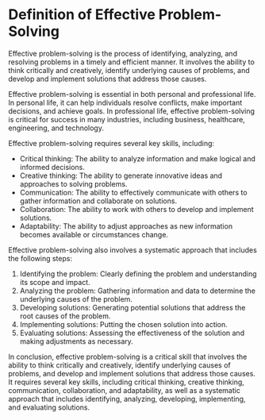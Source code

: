 Definition of Effective Problem-Solving
===========================================================================================

Effective problem-solving is the process of identifying, analyzing, and resolving problems in a timely and efficient manner. It involves the ability to think critically and creatively, identify underlying causes of problems, and develop and implement solutions that address those causes.

Effective problem-solving is essential in both personal and professional life. In personal life, it can help individuals resolve conflicts, make important decisions, and achieve goals. In professional life, effective problem-solving is critical for success in many industries, including business, healthcare, engineering, and technology.

Effective problem-solving requires several key skills, including:

* Critical thinking: The ability to analyze information and make logical and informed decisions.
* Creative thinking: The ability to generate innovative ideas and approaches to solving problems.
* Communication: The ability to effectively communicate with others to gather information and collaborate on solutions.
* Collaboration: The ability to work with others to develop and implement solutions.
* Adaptability: The ability to adjust approaches as new information becomes available or circumstances change.

Effective problem-solving also involves a systematic approach that includes the following steps:

1. Identifying the problem: Clearly defining the problem and understanding its scope and impact.
2. Analyzing the problem: Gathering information and data to determine the underlying causes of the problem.
3. Developing solutions: Generating potential solutions that address the root causes of the problem.
4. Implementing solutions: Putting the chosen solution into action.
5. Evaluating solutions: Assessing the effectiveness of the solution and making adjustments as necessary.

In conclusion, effective problem-solving is a critical skill that involves the ability to think critically and creatively, identify underlying causes of problems, and develop and implement solutions that address those causes. It requires several key skills, including critical thinking, creative thinking, communication, collaboration, and adaptability, as well as a systematic approach that includes identifying, analyzing, developing, implementing, and evaluating solutions.
